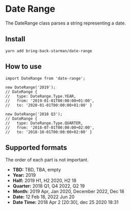 # Date Range

The DateRange class parses a string representing a date.

## Install
```
yarn add bring-back-starman/date-range
```

## How to use
```
import DateRange from 'date-range';

new DateRange('2019');
// DateRange {
//   type: DateRange.Type.YEAR,
//   from: '2019-01-01T00:00:00+01:00',
//   to: '2020-01-01T00:00:00+01:00' }

new DateRange('2018 Q3');
// DateRange {
//   type: DateRange.Type.QUARTER,
//   from: '2018-07-01T00:00:00+02:00',
//   to: '2018-10-01T00:00:00+02:00' }

```

## Supported formats
The order of each part is not important.

- **TBD:** TBD, TBA, empty
- **Year:** 2019
- **Half:** 2019 H1, H2 2020, H2 18
- **Quarter:** 2018 Q1, Q4 2022, Q2 19
- **Month:** 2019 Apr, Jan 2020, December 2022, Dec 18
- **Date:** 12 Feb 18, 2022 Jun 20
- **Date Time:** 2018 Apr 2 \[20:30], dec 25 2020 18:31
